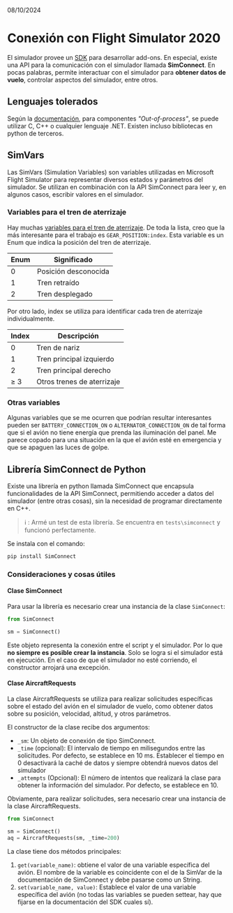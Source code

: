 08/10/2024

# Conexión con Flight Simulator 2020

El simulador provee un [SDK](https://docs.flightsimulator.com/html/Introduction/SDK_Overview.htm) para desarrollar add-ons. En especial, existe una API para la comunicación con el simulador llamada **SimConnect**. En pocas palabras, permite interactuar con el simulador para **obtener datos de vuelo**, controlar aspectos del simulador, entre otros.

## Lenguajes tolerados

Según la [documentación](https://docs.flightsimulator.com/html/Programming_Tools/SimConnect/SimConnect_SDK.htm), para componentes _"Out-of-process"_, se puede utilizar C, C++ o cualquier lenguaje .NET. Existen incluso bibliotecas en python de terceros.

## SimVars

Las SimVars (Simulation Variables) son variables utilizadas en Microsoft Flight Simulator para representar diversos estados y parámetros del simulador. Se utilizan en combinación con la API SimConnect para leer y, en algunos casos, escribir valores en el simulador.

### Variables para el tren de aterrizaje

Hay muchas [variables para el tren de aterrizaje](https://docs.flightsimulator.com/html/Programming_Tools/SimVars/Aircraft_SimVars/Aircraft_Brake_Landing_Gear_Variables.htm). De toda la lista, creo que la más interesante para el trabajo es `GEAR_POSITION:index`. Esta variable es un Enum que indica la posición del tren de aterrizaje.

| Enum  | Significado           |
|-------|-----------------------|
| 0     | Posición desconocida  |
| 1     | Tren retraído         |
| 2     | Tren desplegado       |

Por otro lado, index se utiliza para identificar cada tren de aterrizaje individualmente.

| Index | Descripción                |
|-------|----------------------------|
| 0     | Tren de nariz              |
| 1     | Tren principal izquierdo   |
| 2     | Tren principal derecho     |
| ≥ 3   | Otros trenes de aterrizaje |

### Otras variables

Algunas variables que se me ocurren que podrían resultar interesantes pueden ser `BATTERY_CONNECTION_ON` o `ALTERNATOR_CONNECTION_ON` de tal forma que si el avión no tiene energía que prenda las iluminación del panel. Me parece copado para una situación en la que el avión esté en emergencia y que se apaguen las luces de golpe.

## Librería SimConnect de Python

Existe una librería en python llamada SimConnect que encapsula funcionalidades de la API SimConnect, permitiendo acceder a datos del simulador (entre otras cosas), sin la necesidad de programar directamente en C++.

> ℹ️ : Armé un test de esta librería. Se encuentra en `tests\simconnect` y funcionó perfectamente.

Se instala con el comando:

```bash
pip install SimConnect
```

### Consideraciones y cosas útiles

#### Clase SimConnect

Para usar la librería es necesario crear una instancia de la clase `SimConnect`:

```py
from SimConnect

sm = SimConnect()
```

Este objeto representa la conexión entre el script y el simulador. Por lo que **no siempre es posible crear la instancia**. Solo se logra si el simulador está en ejecución. En el caso de que el simulador no esté corriendo, el constructor arrojará una excepción.

#### Clase AircraftRequests

La clase AircraftRequests se utiliza para realizar solicitudes específicas sobre el estado del avión en el simulador de vuelo, como obtener datos sobre su posición, velocidad, altitud, y otros parámetros.

El constructor de la clase recibe dos argumentos:

- `_sm`: Un objeto de conexión de tipo SimConnect.
- `_time` (opcional): El intervalo de tiempo en milisegundos entre las solicitudes. Por defecto, se establece en 10 ms. Establecer el tiempo en 0 desactivará la caché de datos y siempre obtendrá nuevos datos del simulador
- `_attempts` (Opcional): El número de intentos que realizará la clase para obtener la información del simulador. Por defecto, se establece en 10.

Obviamente, para realizar solicitudes, sera necesario crear una instancia de la clase AircraftRequests.

```py
from SimConnect

sm = SimConnect()
aq = AircraftRequests(sm, _time=200)
```

La clase tiene dos métodos principales:

1. `get(variable_name)`: obtiene el valor de una variable específica del avión. El nombre de la variable es coincidente con el de la SimVar de la documentación de SimConnect y debe pasarse como un String.
2. `set(variable_name, value)`: Establece el valor de una variable específica del avión (no todas las variables se pueden settear, hay que fijarse en la documentación del SDK cuales sí).
